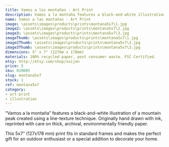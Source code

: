 ```yaml
---
title: Vamos a las montañas - Art Print
description: Vamos a la montaña features a black-and-white illustration of a mountain peak created using a line-texture technique. Originally hand drawn with ink, reprinted with care on thick, archival, environmentally friendly paper.
name: Vamos a las montañas - Art Print
image: \assets\images\products\prints\montana5x7\1.jpg
image2: \assets\images\products\prints\montana5x7\2.jpg
image3: \assets\images\products\prints\montana5x7\3.jpg
imageThumb: \assets\images\products\prints\montana5x7\1.jpg
image2Thumb: \assets\images\products\prints\montana5x7\2.jpg
image3Thumb: \assets\images\products\prints\montana5x7\3.jpg
dimensions: 5" x 7" (127mm x 178mm)
materials: 100% recycled paper, post consumer waste. FSC Certified.
etsy: http://etsy.com/shop/soijen
price: 5
sku: 020005
slug: montana5x7
stock: 1
ref: montana5x7
category:
- art-print
- illustration
---
```

“Vamos a la montaña” features a black-and-white illustration of a mountain peak created using a line-texture technique. Originally hand drawn with ink, reprinted with care on thick, archival, environmentally friendly paper.

This 5x7” (127x178 mm) print fits in standard frames and makes the perfect gift for an outdoor enthusiast or a special addition to decorate your home.
